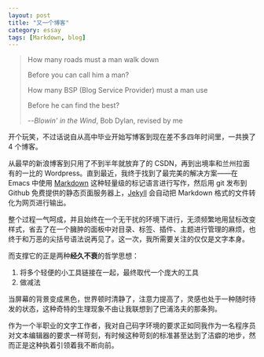 ```yaml
---
layout: post
title: "又一个博客"
category: essay
tags: [Markdown, blog]
---
```



> How many roads must a man walk down
>
> Before you can call him a man?
>
> How many BSP (Blog Service Provider) must a man use
>
> Before he can find the best?
>
> --*Blowin' in the Wind*, Bob Dylan, revised by me 


开个玩笑，不过话说自从高中毕业开始写博客到现在差不多四年时间里，一共换了 4 个博客。


从最早的新浪博客到只用了不到半年就放弃了的 CSDN，再到出境率和兰州拉面有的一比的 Wordpress。直到最近，我终于找到了最完美的解决方案——在 Emacs 中使用 [Markdown](http://daringfireball.net/projects/markdown/) 这种轻量级的标记语言进行写作，然后用 git 发布到 Github 免费提供的静态页面服务器上，[Jekyll](https://github.com/mojombo/jekyll) 会自动把 Markdown 格式的文件转化为网页进行输出。


整个过程一气呵成，并且始终在一个无干扰的环境下进行，无须频繁地用鼠标改变样式，省去了在一个臃肿的面板中对目录、标签、插件、主题进行管理的麻烦，也终于和万恶的尖括号语法说再见了。这一次，我所需要关注的仅仅是文字本身。


而支撑它的正是两种**经久不衰**的哲学思想：


1. 将多个轻便的小工具链接在一起，最终取代一个庞大的工具
2. 做减法


当屏幕的背景变成黑色，世界顿时清静了，注意力提高了，灵感也处于一种随时待发的状态，这种奇特的生理现象不由让我联想到了巴浦洛夫的那条狗。


作为一个半职业的文字工作者，我对自己码字环境的要求正如同我作为一名程序员对文本编辑器的要求一样苛刻，有时候这种苛刻的标准甚至达到了洁癖的地步，然而正是这种执着引领着我不断向前。


